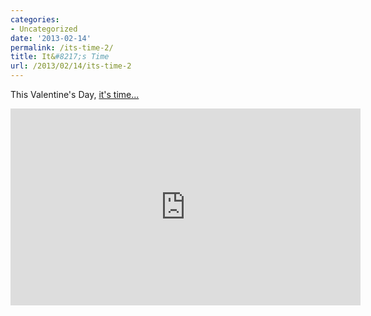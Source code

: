 ```yaml
---
categories:
- Uncategorized
date: '2013-02-14'
permalink: /its-time-2/
title: It&#8217;s Time
url: /2013/02/14/its-time-2
---
```


This Valentine's Day, <a href="https://www.youtube.com/watch?v=_TBd-UCwVAY">it's time...</a>

<iframe width="560" height="315" src="https://www.youtube.com/embed/_TBd-UCwVAY" frameborder="0" allowfullscreen></iframe>
